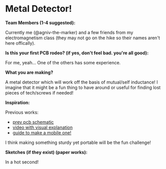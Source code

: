 # Metal Detector!

**Team Members (1-4 suggested):**

Currently me (@agniv-the-marker) and a few friends from my electromagnetism class (they may not go on the hike so their names aren't here offically).

**Is this your first PCB rodeo? (if yes, don't feel bad. you're all good):**

For me, yeah... One of the others has some experience.

**What you are making?**

A metal detector which will work off the basis of mutual/self inductance! I imagine that it might be a fun thing to have around or useful for finding lost pieces of tech/screws if needed! 

**Inspiration:**

Previous works:
- [prev pcb schematic](https://electronoobs.com/eng_circuitos_tut72.php)
- [video with visual explanation](https://www.youtube.com/watch?v=FmmYviJ45bM)
- [guide to make a mobile one!](https://www.instructables.com/Make-a-Metal-Detector/)

I think making something sturdy yet portable will be the fun challenge!

**Sketches (if they exist) (paper works):**

In a hot second!
